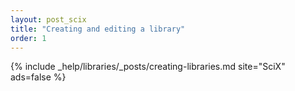```yaml
---
layout: post_scix
title: "Creating and editing a library"
order: 1
---
```


{% include _help/libraries/_posts/creating-libraries.md site="SciX" ads=false %}
